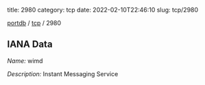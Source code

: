 title: 2980
category: tcp
date: 2022-02-10T22:46:10
slug: tcp/2980

[portdb](/) / [tcp](/category/tcp.html) / 2980


## IANA Data

_Name:_ wimd

_Description:_ Instant Messaging Service

